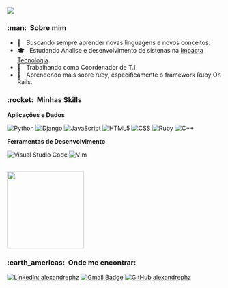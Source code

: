 
![](https://komarev.com/ghpvc/?username=alexandrephz&color=006bed)

<h3> :man: &nbsp;Sobre mim </h3>

- 🤔 &nbsp; Buscando sempre aprender novas linguagens e novos conceitos.
- 🎓 &nbsp; Estudando Analise e desenvolvimento de sistenas na <a href="https://www.impacta.edu.br/">Impacta Tecnologia</a>.
- 💼 &nbsp; Trabalhando como Coordenador de T.I
- 🌱 &nbsp; Aprendendo mais sobre ruby, especificamente o framework Ruby On Rails.

<h3> :rocket: &nbsp;Minhas Skills </h3>

**Aplicações e Dados**

  ![Python](https://img.shields.io/badge/-Python-333333?style=flat&logo=Python&logoColor=00599C)
  ![Django](https://img.shields.io/badge/-Django-333333?style=flat&logo=Django&logoColor=007396)
  ![JavaScript](https://img.shields.io/badge/-JavaScript-333333?style=flat&logo=javascript)
  ![HTML5](https://img.shields.io/badge/-HTML5-333333?style=flat&logo=HTML5)
  ![CSS](https://img.shields.io/badge/-CSS-333333?style=flat&logo=CSS3&logoColor=1572B6)
  ![Ruby](https://img.shields.io/badge/-Ruby-333333?style=flat&logo=Ruby)
  ![C++](https://img.shields.io/badge/-C++-333333?style=flat&logo=C%2B%2B&)


**Ferramentas de Desenvolvimento**

  ![Visual Studio Code](https://img.shields.io/badge/-Visual%20Studio%20Code-333333?style=flat&logo=visual-studio-code&logoColor=007ACC)
  ![Vim](https://img.shields.io/badge/-Vim-333333?style=flat&logo=Vim&logoColor=2C2255)


<br/>

<a href="https://github.com/alexandrephz">
  <img height="180em" src="https://github-readme-stats.vercel.app/api?username=alexandrephz&theme=dark&show_icons=true" />
</a>

<br/>

<h3> :earth_americas: &nbsp;Onde me encontrar: </h3> 

[![Linkedin: alexandrephz](https://img.shields.io/badge/-alexandrephz-blue?style=flat-square&logo=Linkedin&logoColor=white&link=https://www.linkedin.com/in/alexandrephz)](www.linkedin.com/in/alexandrephz)
[![Gmail Badge](https://img.shields.io/badge/-alexandregomes@gmail.com-006bed?style=flat-square&logo=Gmail&logoColor=white&link=mailto:alexandregomes@gmail.com)](mailto:alexandregomes@gmail.com)
[![GitHub alexandrephz]( https://img.shields.io/github/followers/alexandrephz?label=follow&style=social)](LINK-DO-SEU-GITHUB)
